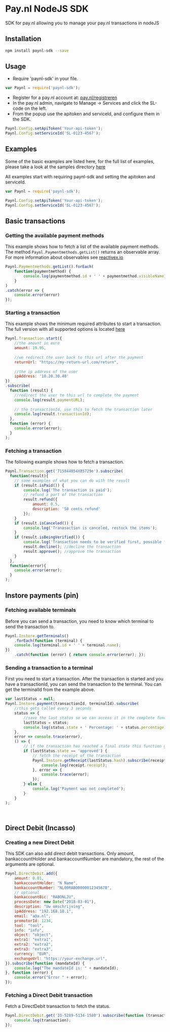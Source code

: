 # Pay.nl NodeJS SDK
SDK for pay.nl allowing you to manage your pay.nl transactions in nodeJS

## Installation
```bash
npm install paynl-sdk --save
```

## Usage

- Require 'paynl-sdk' in your file.
```javascript
var Paynl = require('paynl-sdk');
```
- Register for a pay.nl account at: [pay.nl/registreren](https://pay.nl/registreren)
- In the pay.nl admin, navigate to Manage -> Services and click the SL-code on the left.
- From the popup use the apitoken and serviceId, and configure them in the SDK.
```javascript
Paynl.Config.setApiToken('Your-api-token');
Paynl.Config.setServiceId('SL-0123-4567');

```
## Examples
Some of the basic examples are listed here, for the full list of examples, please take a look at the samples directory [here](https://github.com/paynl/nodejs-sdk/tree/master/src/samples)

All examples start with requiring paynl-sdk and setting the apitoken and serviceId.

```javascript
var Paynl = require('paynl-sdk');

Paynl.Config.setApiToken('Your-api-token');
Paynl.Config.setServiceId('SL-0123-4567');
```
## Basic transactions

### Getting the available payment methods
This example shows how to fetch a list of the available payment methods.
The method ``` Paynl.Paymentmethods.getList() ``` returns an observable array.
For more information about observables see [reactivex.io](http://reactivex.io/rxjs/)

```javascript
Paynl.Paymentmethods.getList().forEach(
    function(paymentmethod) {
        console.log(paymentmethod.id + ' ' + paymentmethod.visibleName);
    }
)
.catch(error => {
    console.error(error)
});
```
### Starting a transaction
This example shows the minimum required attributes to start a transaction.
The full version with all supported options is located [here](https://github.com/paynl/nodejs-sdk/blob/master/build/samples/transaction/start.js)

```javascript
Paynl.Transaction.start({
    //the amount in euro
    amount: 19.95,
    
    //we redirect the user back to this url after the payment
    returnUrl: "https://my-return-url.com/return",
    
    //the ip address of the user
    ipAddress: '10.20.30.40' 
})
.subscribe(
  function (result) {
    //redirect the user to this url to complete the payment
    console.log(result.paymentURL); 
    
    // the transactionId, use this to fetch the transaction later
    console.log(result.transactionId);
  }, 
  function (error) {
    console.error(error); 
  }
);
```

### Fetching a transaction
The following example shows how to fetch a transaction.
```javascript
Paynl.Transaction.get('715844054X85729e').subscribe(
  function(result){
    // some examples of what you can do with the result
    if (result.isPaid()) {
        console.log('The transaction is paid');
        // refund a part of the transaction
        result.refund({
            amount: 0.5,
            description: '50 cents refund'
        });
    }
    if (result.isCanceled()) {
        console.log('Tranasaction is canceled, restock the items');
    }
    if (result.isBeingVerified()) {
        console.log('Transaction needs to be verified first, possible fraud');
        result.decline(); //decline the transaction
        result.approve(); //approve the transaction 
    }
  },
  function(error){
    console.error(error);
  }
);
```

## Instore payments (pin)

### Fetching available terminals

Before you can send a transaction, you need to know which terminal to send the transaction to.

```javascript
Paynl.Instore.getTerminals()
    .forEach(function (terminal) {
    console.log(terminal.id + ' ' + terminal.name);
})
    .catch(function (error) { return console.error(error); });
```

### Sending a transaction to a terminal

First you need to start a transaction.
After the transaction is started and you have a transactionId, you can send the transaction to the terminal.
You can get the terminalId from the example above.

```javascript
var lastStatus = null;
Paynl.Instore.payment(transactionId, terminalId).subscribe(
    //this gets called every 3 seconds
    status => { 
        //save the last status so we can access it in the complete function
        lastStatus = status; 
        console.log(status.state + ' Percentage: ' + status.percentage);
    },
    error => console.trace(error),
    () => {
        // if the transaction has reached a final state this function gets called
        if (lastStatus.state == 'approved') {
            // fetch the receipt of the transaction
            Paynl.Instore.getReceipt(lastStatus.hash).subscribe(receipt => {
                console.log(receipt.receipt);
            }, error => {
                console.trace(error);
            });
        } else {
            console.log('Payment was not completed');
        }
    }
);

    
```

## Direct Debit (Incasso)

### Creating a new Direct Debit

This SDK can also add direct debit transactions.
Only amount, bankaccountHolder and bankaccountNumber are mandatory, the rest of the arguments are optional.

```javascript
Paynl.DirectDebit.add({
    amount: 0.01,
    bankaccountHolder: "N Name",
    bankaccountNumber: "NL00RABO0000012345678",
    // optional
    bankaccountBic: "RABONL2U",
    processDate: new Date("2018-03-01"),
    description: "Uw omschrijving",
    ipAddress: "192.168.10.1",
    email: "a@a.nl",
    promotorId: 1234,
    tool: "tool",
    info: "info",
    object: "object",
    extra1: "extra1",
    extra2: "extra2",
    extra3: "extra3",
    currency: "EUR",
    exchangeUrl: "https://your-exchange.url",
}).subscribe(function (mandateId) {
    console.log("The mandateId is: " + mandateId);
}, function (error) {
    console.error("Error " + error);
});

```

### Fetching a Direct Debit transaction

Fetch a DirectDebit transaction to fetch the status.

```javascript
Paynl.DirectDebit.get('IO-5289-5134-1580').subscribe(function (transaction) {
    console.log(transaction);
});
```
